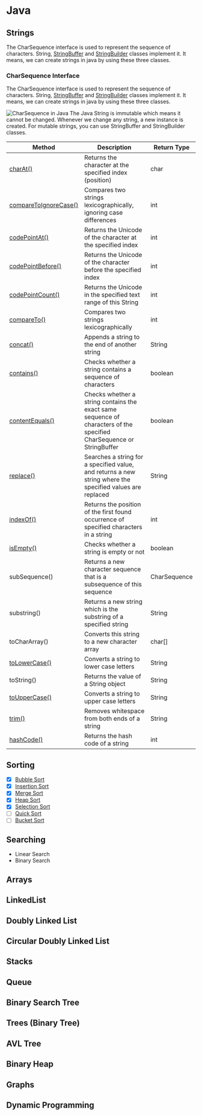 # Java
## Strings
The CharSequence interface is used to represent the sequence of characters. String,  [StringBuffer](https://www.javatpoint.com/StringBuffer-class)  and  [StringBuilder](https://www.javatpoint.com/StringBuilder-class)  classes implement it. It means, we can create strings in java by using these three classes.
### CharSequence Interface
The CharSequence interface is used to represent the sequence of characters. String,  [StringBuffer](https://www.javatpoint.com/StringBuffer-class)  and  [StringBuilder](https://www.javatpoint.com/StringBuilder-class)  classes implement it. It means, we can create strings in java by using these three classes.

![CharSequence in Java](https://static.javatpoint.com/images/core/charsequence.png)
The Java String is immutable which means it cannot be changed. Whenever we change any string, a new instance is created. For mutable strings, you can use StringBuffer and StringBuilder classes.


|Method  | Description | Return Type |
|--|--|--|
|[charAt()](https://www.w3schools.com/java/ref_string_charat.asp)  | Returns the character at the specified index (position) |char|
|[compareToIgnoreCase()](https://www.w3schools.com/java/ref_string_comparetoignorecase.asp)  |Compares two strings lexicographically, ignoring case differences  |int  |
| [codePointAt()](https://www.w3schools.com/java/ref_string_codepointat.asp) | Returns the Unicode of the character at the specified index | int |
| [codePointBefore()](https://www.w3schools.com/java/ref_string_codepointbefore.asp) | Returns the Unicode of the character before the specified index |  int|
|[codePointCount()](https://www.w3schools.com/java/ref_string_codepointcount.asp)  | Returns the Unicode in the specified text range of this String |  int|
|[compareTo()](https://www.w3schools.com/java/ref_string_compareto.asp)  |Compares two strings lexicographically  |int  |
|[concat()](https://www.w3schools.com/java/ref_string_concat.asp)  |Appends a string to the end of another string  |String  |
|[contains()](https://www.w3schools.com/java/ref_string_contains.asp)  |Checks whether a string contains a sequence of characters  |boolean  |
|[contentEquals()](https://www.w3schools.com/java/ref_string_contentequals.asp)  |Checks whether a string contains the exact same sequence of characters of the specified CharSequence or StringBuffer|boolean  |
|[replace()](https://www.w3schools.com/java/ref_string_replace.asp)  | Searches a string for a specified value, and returns a new string where the specified values are replaced |String  |
|[indexOf()](https://www.w3schools.com/java/ref_string_indexof.asp)  | Returns the position of the first found occurrence of specified characters in a string |int  |
|[isEmpty()](https://www.w3schools.com/java/ref_string_isempty.asp) |Checks whether a string is empty or not  |boolean  |
| subSequence() | Returns a new character sequence that is a subsequence of this sequence | CharSequence |
|substring()  |Returns a new string which is the substring of a specified string  |String  |
|toCharArray()  |Converts this string to a new character array  |char[]  |
|[toLowerCase()](https://www.w3schools.com/java/ref_string_tolowercase.asp)|Converts a string to lower case letters  |String  |
|toString()  |Returns the value of a String object  | String |
|[toUpperCase()](https://www.w3schools.com/java/ref_string_touppercase.asp)  |Converts a string to upper case letters  |String  |
|[trim()](https://www.w3schools.com/java/ref_string_trim.asp)  |Removes whitespace from both ends of a string  |String  |
|[hashCode()](https://www.w3schools.com/java/ref_string_hashcode.asp)  |Returns the hash code of a string  |int  |

## Sorting
 - [x] [Bubble Sort](/Sorting/Main.java)
 - [x] [Insertion Sort](/Sorting/InsertionSort.java)
 - [x] [Merge Sort](/Sorting/MergeSort.java)
 - [x] [Heap Sort](/Sorting/HeapSort.java)
 - [x] [Selection Sort](/Sorting/Selection.java) 
 - [ ] [Quick Sort](/Sorting/)
 - [ ] [Bucket Sort](/Sorting/)

## Searching
* Linear Search
* Binary Search


## Arrays 
## LinkedList
## Doubly Linked List
## Circular Doubly Linked List
## Stacks
## Queue
## Binary Search Tree
## Trees (Binary Tree)
## AVL Tree
## Binary Heap
## Graphs
## Dynamic Programming
